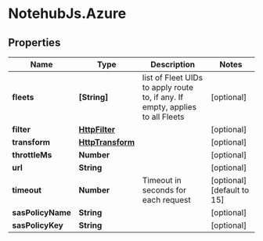 # NotehubJs.Azure

## Properties

| Name              | Type                                  | Description                                                                   | Notes                      |
| ----------------- | ------------------------------------- | ----------------------------------------------------------------------------- | -------------------------- |
| **fleets**        | **[String]**                          | list of Fleet UIDs to apply route to, if any. If empty, applies to all Fleets | [optional]                 |
| **filter**        | [**HttpFilter**](HttpFilter.md)       |                                                                               | [optional]                 |
| **transform**     | [**HttpTransform**](HttpTransform.md) |                                                                               | [optional]                 |
| **throttleMs**    | **Number**                            |                                                                               | [optional]                 |
| **url**           | **String**                            |                                                                               | [optional]                 |
| **timeout**       | **Number**                            | Timeout in seconds for each request                                           | [optional] [default to 15] |
| **sasPolicyName** | **String**                            |                                                                               | [optional]                 |
| **sasPolicyKey**  | **String**                            |                                                                               | [optional]                 |
